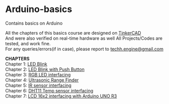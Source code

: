 # Arduino-basics
Contains basics on Arduino
  
All the chapters of this basics course are designed on [TinkerCAD](https://www.tinkercad.com/)  
And were also verified on real-time hardware as well
All Projects/Codes are tested, and work fine.  
For any queries/errors(if in case), please report to techh.engine@gmail.com

**CHAPTERS**  
Chapter 1: [LED Blink](https://github.com/lucciffer/Arduino-basics/tree/master/Led%20Blink)  
Chapter 2: [LED Blink with Push Button](https://github.com/lucciffer/Arduino-basics/tree/master/LED%20Blink%20with%20Push%20Button)   
Chapter 3: [RGB LED interfacing](https://github.com/lucciffer/Arduino-basics/tree/master/RGB%20LED%20interfacing)  
Chapter 4: [Ultrasonic Range Finder](https://github.com/lucciffer/Arduino-basics/tree/master/Ultrasonic%20Range%20Finder)  
Chapter 5: [IR sensor interfacing](https://github.com/lucciffer/Arduino-basics/tree/master/IR%20sensor%20interfacing%20with%20arduino)  
Chapter 6: [DHT11 Temp sensor interfacing](https://github.com/lucciffer/Arduino-basics/tree/master/DHT11%20temp%20sensor%20interfacing%20with%20Arduino)  
Chapter 7: [LCD 16x2 interfacing with Arduino UNO R3](https://github.com/lucciffer/Arduino-basics/tree/master/LCD%2016*2%20interfacing%20with%20Arduino)
